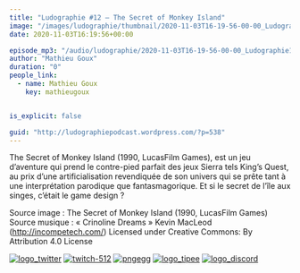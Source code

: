 ```yaml
---
title: "Ludographie #12 – The Secret of Monkey Island"
image: "/images/ludographie/thumbnail/2020-11-03T16-19-56-00-00_Ludographie12TheSecretofMonkeyIsland.jpg"
date: 2020-11-03T16:19:56+00:00

episode_mp3: "/audio/ludographie/2020-11-03T16-19-56-00-00_Ludographie12TheSecretofMonkeyIsland.mp3"
author: "Mathieu Goux"
duration: "0"
people_link: 
  - name: Mathieu Goux
    key: mathieugoux


is_explicit: false

guid: "http://ludographiepodcast.wordpress.com/?p=538"
---
```


<PodcastHeader/>

<!-- ECRIRE LA DESCRIPTION DE L'EPISODE SOUS CETTE LIGNE -->
<p>The Secret of Monkey Island (1990, LucasFilm Games), est un jeu d’aventure qui prend le contre-pied parfait des jeux Sierra tels King’s Quest, au prix d’une artificialisation revendiquée de son univers qui se prête tant à une interprétation parodique que fantasmagorique. Et si le secret de l’île aux singes, c’était le game design ?</p>
<p></p>
<p><a href="" rel="nofollow"></a></p>
 
<p>Source image : The Secret of Monkey Island (1990, LucasFilm Games)<br>
Source musique : «&nbsp;Crinoline Dreams&nbsp;» Kevin MacLeod (<a title="http://incompetech.com/" href="http://incompetech.com/" rel="nofollow">http://incompetech.com/</a>) Licensed under Creative Commons: By Attribution 4.0 License</p>


<!--tr--><p>
<!--td--><span><a href="https://twitter.com/Gouximan" rel="nofollow"><img src="/resources/ludographie/2020-11-03T16-19-56-00-00_Ludographie12TheSecretofMonkeyIsland/logo_twitter-1.png" alt="logo_twitter"></a><!--/td--></span>
<!--td--><span><a href="https://www.twitch.tv/mathieugoux" rel="nofollow"><img src="/resources/ludographie/2020-11-03T16-19-56-00-00_Ludographie12TheSecretofMonkeyIsland/twitch-512-1.png" alt="twitch-512"></a><!--/td--></span>
<!--td--><span><a href="https://www.youtube.com/user/MattTheFatalifieur/videos" rel="nofollow"><img src="/resources/ludographie/2020-11-03T16-19-56-00-00_Ludographie12TheSecretofMonkeyIsland/pngegg.png" alt="pngegg"></a><!--/td--></span>
<!--td--><span><a href="http://fr.tipeee.com/calvinball" rel="nofollow"><img src="/resources/ludographie/2020-11-03T16-19-56-00-00_Ludographie12TheSecretofMonkeyIsland/logo_tipee-1.png" alt="logo_tipee"></a><!--/td--></span>
<!--td--><span><a href="https://discord.com/invite/4RnA9v7" rel="nofollow"><img src="/resources/ludographie/2020-11-03T16-19-56-00-00_Ludographie12TheSecretofMonkeyIsland/logo_discord-1.png" alt="logo_discord"></a><!--/td--></span>
<!--/tr--></p>




